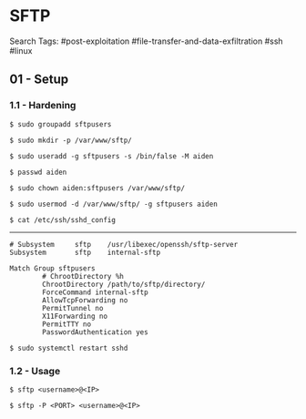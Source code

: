 # SFTP

Search Tags: #post-exploitation #file-transfer-and-data-exfiltration #ssh #linux

## 01 - Setup

### 1.1 - Hardening

```
$ sudo groupadd sftpusers

$ sudo mkdir -p /var/www/sftp/

$ sudo useradd -g sftpusers -s /bin/false -M aiden

$ passwd aiden

$ sudo chown aiden:sftpusers /var/www/sftp/

$ sudo usermod -d /var/www/sftp/ -g sftpusers aiden
```

`$ cat /etc/ssh/sshd_config`

---

```
# Subsystem     sftp    /usr/libexec/openssh/sftp-server
Subsystem       sftp    internal-sftp

Match Group sftpusers
        # ChrootDirectory %h
        ChrootDirectory /path/to/sftp/directory/
        ForceCommand internal-sftp
        AllowTcpForwarding no
        PermitTunnel no
        X11Forwarding no
        PermitTTY no
        PasswordAuthentication yes
```

`$ sudo systemctl restart sshd`

### 1.2 - Usage

```
$ sftp <username>@<IP>

$ sftp -P <PORT> <username>@<IP>
```